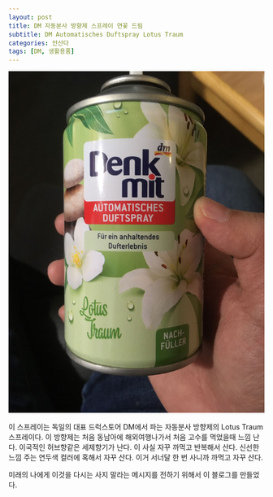 ```yaml
---
layout: post
title: DM 자동분사 방향제 스프레이 연꽃 드림
subtitle: DM Automatisches Duftspray Lotus Traum
categories: 안산다
tags: [DM, 생활용품]
---
```


![Lotus Traum](/assets/images/posts/2023-06-17-lotus-1.JPG)

이 스프레이는 독일의 대표 드럭스토어 DM에서 파는 자동분사 방향제의 Lotus Traum 스프레이다. 이 방향제는 처음 동남아에 해외여행나가서 처음 고수를 먹었을때 느낌 난다. 이국적인 허브향같은 세제향기가 난다. 이 사실 자꾸 까먹고 반복해서 산다. 신선한 느낌 주는 연두색 컬러에 혹해서 자꾸 산다. 이거 서너달 한 번 사니까 까먹고 자꾸 산다.

미래의 나에게 이것을 다시는 사지 말라는 메시지를 전하기 위해서 이 블로그를 만들었다.
